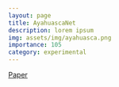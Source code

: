 ```yaml
---
layout: page
title: AyahuascaNet
description: lorem ipsum
img: assets/img/ayahuasca.png
importance: 105
category: experimental
---
```


[Paper](assets/pdf/SIGBOVIK_2023.pdf)